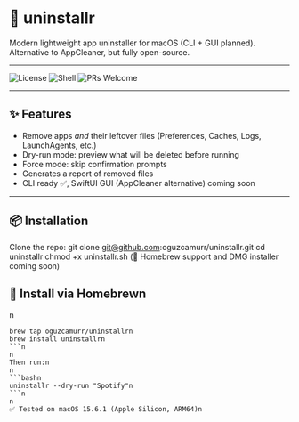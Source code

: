 # 🧹 uninstallr

Modern lightweight app uninstaller for macOS (CLI + GUI planned).  
Alternative to AppCleaner, but fully open-source.

---

![License](https://img.shields.io/badge/License-MIT-green.svg) 
![Shell](https://img.shields.io/badge/made%20with-Shell-blue)
![PRs Welcome](https://img.shields.io/badge/PRs-welcome-brightgreen.svg)

---

## ✨ Features
- Remove apps *and* their leftover files (Preferences, Caches, Logs, LaunchAgents, etc.)
- Dry-run mode: preview what will be deleted before running
- Force mode: skip confirmation prompts
- Generates a report of removed files
- CLI ready ✅, SwiftUI GUI (AppCleaner alternative) coming soon

---

## 📦 Installation

Clone the repo:
git clone git@github.com:oguzcamurr/uninstallr.git
cd uninstallr
chmod +x uninstallr.sh
(📌 Homebrew support and DMG installer coming soon)

## 🍺 Install via Homebrewn
n
```bashn
brew tap oguzcamurr/uninstallrn
brew install uninstallrn
```n
n
Then run:n
n
```bashn
uninstallr --dry-run "Spotify"n
```n
n
✅ Tested on macOS 15.6.1 (Apple Silicon, ARM64)n
